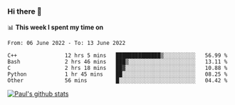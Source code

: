 ### Hi there 👋

📊 **This week I spent my time on**
<!--START_SECTION:waka-->

```text
From: 06 June 2022 - To: 13 June 2022

C++               12 hrs 5 mins   ██████████████▒░░░░░░░░░░   56.99 %
Bash              2 hrs 46 mins   ███▒░░░░░░░░░░░░░░░░░░░░░   13.11 %
C                 2 hrs 18 mins   ██▓░░░░░░░░░░░░░░░░░░░░░░   10.88 %
Python            1 hr 45 mins    ██░░░░░░░░░░░░░░░░░░░░░░░   08.25 %
Other             56 mins         █░░░░░░░░░░░░░░░░░░░░░░░░   04.42 %
```

<!--END_SECTION:waka-->


[![Paul's github stats](https://github-readme-stats.vercel.app/api?username=mickeyouyou&theme=dracula&show_icons=true)](https://github.com/anuraghazra/github-readme-stats)
